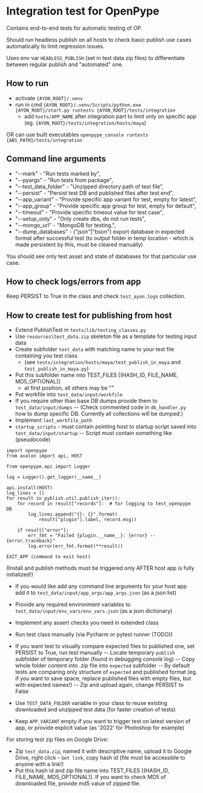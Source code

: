 Integration test for OpenPype
=============================
Contains end-to-end tests for automatic testing of OP.

Should run headless publish on all hosts to check basic publish use cases automatically
to limit regression issues.

Uses env var `HEADLESS_PUBLISH` (set in test data zip files) to differentiate between regular publish
and "automated" one.

How to run
----------
- activate `{AYON_ROOT}/.venv`
- run in cmd
`{AYON_ROOT}/.venv/Scripts/python.exe {AYON_ROOT}/start.py runtests {AYON_ROOT}/tests/integration`
  - add `hosts/APP_NAME` after integration part to limit only on specific app (eg. `{AYON_ROOT}/tests/integration/hosts/maya`)

OR can use built executables
`openpype_console runtests {ABS_PATH}/tests/integration`

Command line arguments
----------------------
 - "--mark" - "Run tests marked by",
 - "--pyargs" - "Run tests from package",
 - "--test_data_folder" - "Unzipped directory path of test file",
 - "--persist" - "Persist test DB and published files after test end",
 - "--app_variant" - "Provide specific app variant for test, empty for latest",
 - "--app_group" - "Provide specific app group for test, empty for default",
 - "--timeout" - "Provide specific timeout value for test case",
 - "--setup_only" - "Only create dbs, do not run tests",
 - "--mongo_url" - "MongoDB for testing.",
 - "--dump_databases" - ("json"|"bson") export database in expected format after successful test (to output folder in temp location - which is made persistent by this, must be cleared manually)

You should see only test asset and state of databases for that particular use case.

How to check logs/errors from app
--------------------------------
Keep PERSIST to True in the class and check `test_ayon.logs` collection.

How to create test for publishing from host
------------------------------------------
- Extend PublishTest in `tests/lib/testing_classes.py`
- Use `resources\test_data.zip` skeleton file as a template for testing input data
- Create subfolder `test_data` with matching name to your test file containing you test class
  - (see `tests/integration/hosts/maya/test_publish_in_maya` and `test_publish_in_maya.py`)
- Put this subfolder name into TEST_FILES [(HASH_ID, FILE_NAME, MD5_OPTIONAL)]
  - at first position, all others may be ""
- Put workfile into `test_data/input/workfile`
- If you require other than base DB dumps provide them to `test_data/input/dumps`
-- (Check commented code in `db_handler.py` how to dump specific DB. Currently all collections will be dumped.)
- Implement `last_workfile_path`
- `startup_scripts` - must contain pointing host to startup script saved into `test_data/input/startup`
  -- Script must contain something like (pseudocode)
```
import openpype
from avalon import api, HOST

from openpype.api import Logger

log = Logger().get_logger(__name__)

api.install(HOST)
log_lines = []
for result in pyblish.util.publish_iter():
    for record in result["records"]:  # for logging to test_openpype DB
        log_lines.append("{}: {}".format(
            result["plugin"].label, record.msg))

    if result["error"]:
        err_fmt = "Failed {plugin.__name__}: {error} -- {error.traceback}"
        log.error(err_fmt.format(**result))

EXIT_APP (command to exit host)
```
(Install and publish methods must be triggered only AFTER host app is fully initialized!)
- If you would like add any command line arguments for your host app add it to `test_data/input/app_args/app_args.json` (as a json list)
- Provide any required environment variables to `test_data/input/env_vars/env_vars.json` (as a json dictionary)
- Implement any assert checks you need in extended class
- Run test class manually (via Pycharm or pytest runner (TODO))
- If you want test to visually compare expected files to published one, set PERSIST to True, run test manually
  -- Locate temporary `publish` subfolder of temporary folder (found in debugging console log)
  -- Copy whole folder content into .zip file into `expected` subfolder
  -- By default tests are comparing only structure of `expected` and published format (eg. if you want to save space, replace published files with empty files, but with expected names!)
  -- Zip and upload again, change PERSIST to False

- Use `TEST_DATA_FOLDER` variable in your class to reuse existing downloaded and unzipped test data (for faster creation of tests)
- Keep `APP_VARIANT` empty if you want to trigger test on latest version of app, or provide explicit value (as '2022' for Photoshop for example)

For storing test zip files on Google Drive:
- Zip `test_data.zip`, named it with descriptive name, upload it to Google Drive, right click - `Get link`, copy hash id (file must be accessible to anyone with a link!)
- Put this hash id and zip file name into TEST_FILES [(HASH_ID, FILE_NAME, MD5_OPTIONAL)]. If you want to check MD5 of downloaded
file, provide md5 value of zipped file.
